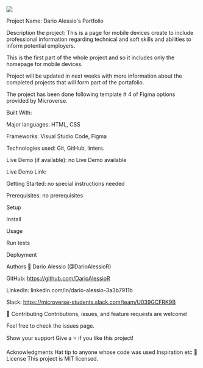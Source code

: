 ![](https://img.shields.io/badge/Microverse-blueviolet)

Project Name: Dario Alessio's Portfolio

Description the project: 
This is a page for mobile devices create to include professional information regarding technical and soft skills and abilities to inform potential employers.

This is the first part of the whole project and so it includes only the homepage for mobile devices.

Project will be updated in next weeks with more information about the completed projects that will form part of the portafolio.

The project has been done following template # 4 of Figma options provided by Microverse.

Built With:

Major languages: HTML, CSS

Frameworks: Visual Studio Code, Figma

Technologies used: Git, GitHub, linters.

Live Demo (if available): no Live Demo available

Live Demo Link:

Getting Started: no special instructions needed

Prerequisites: no prerequisites

Setup

Install

Usage

Run tests

Deployment

Authors
👤 Dario Alessio  (@DarioAlessioR)

GitHub: https://github.com/DarioAlessioR

LinkedIn: linkedin.com/in/dario-alessio-3a3b7911b

Slack: https://microverse-students.slack.com/team/U039GCFRK9B

🤝 Contributing
Contributions, issues, and feature requests are welcome!

Feel free to check the issues page.

Show your support
Give a ⭐️ if you like this project!

Acknowledgments
Hat tip to anyone whose code was used
Inspiration
etc
📝 License
This project is MIT licensed.
